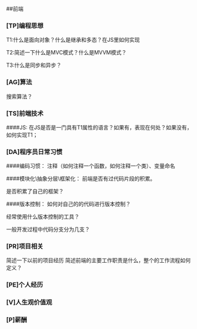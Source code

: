 ##前端

### [TP]编程思想 

T1:什么是面向对象？什么是继承和多态？在JS里如何实现

T2:简述一下什么是MVC模式？什么是MVVM模式？

T3:什么是同步和异步？


### [AG]算法
搜索算法？

### [TS]前端技术
####JS:
在JS是否是一门具有T1属性的语言？如果有，表现在何处？如果没有，如何实现T1；

### [DA]程序员日常习惯

####编码习惯：
注释（如何注释一个函数，如何注释一个类）、变量命名

####模块化\抽象分层\框架化：
前端是否有过代码片段的积累。

是否积累了自己的框架？

####版本控制：
如何对自己的的代码进行版本控制？

经常使用什么版本控制的工具？

一般开发过程中代码分支分为几支？



### [PR]项目相关
简述一下以前的项目经历
简述前端的主要工作职责是什么，整个的工作流程如何定义？



### [PE]个人经历 


### [V]人生观价值观


### [P]薪酬
